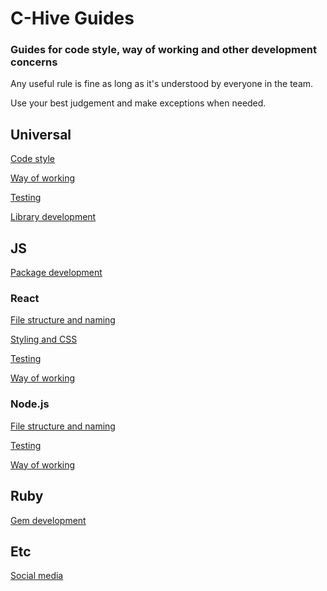 # C-Hive Guides

### Guides for code style, way of working and other development concerns

Any useful rule is fine as long as it's understood by everyone in the team.

Use your best judgement and make exceptions when needed.

## Universal

[Code style](universal/code-style.md)

[Way of working](universal/way-of-working.md)

[Testing](universal/testing.md)

[Library development](universal/lib.md)

## JS

[Package development](js/package.md)

### React

[File structure and naming](react/file-structure-naming.md)

[Styling and CSS](react/styling-and-css.md)

[Testing](react/testing.md)

[Way of working](react/way-of-working.md)

### Node.js

[File structure and naming](node/file-structure-naming.md)

[Testing](node/testing.md)

[Way of working](node/way-of-working.md)

## Ruby

[Gem development](ruby/gem.md)

## Etc

[Social media](etc/social-media.md)

